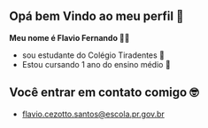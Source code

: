 ## Opá bem Vindo ao meu perfil 💙

**Meu nome é Flavio Fernando 👨‍🦱**

- sou estudante do Colégio Tiradentes 🏫
- Estou cursando 1 ano do ensino médio 📖

## Você entrar em contato comigo 🤓

- flavio.cezotto.santos@escola.pr.gov.br

